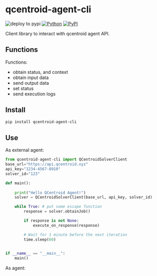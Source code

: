 # qcentroid-agent-cli

![deploy to pypi](https://github.com/QCentroid/qcentroid-agent-cli/actions/workflows/publish.yml/badge.svg)
[![Python](https://img.shields.io/pypi/pyversions/qcentroid-agent-cli.svg)](https://badge.fury.io/py/qcentroid-agent-cli)
[![PyPI](https://badge.fury.io/py/qcentroid-agent-cli.svg)](https://badge.fury.io/py/qcentroid-agent-cli)
 
Client library to interact with qcentroid agent API.



## Functions


Functions:
* obtain status, and context
* obtain input data 
* send output data
* set status
* send execution logs

## Install

```bash
pip install qcentroid-agent-cli
```


## Use

As external agent:

```python
from qcentroid-agent-cli import QCentroidSolverClient
base_url="https://api.qcentroid.xyz"
api_key="1234-4567-8910"
solver_id="123"

def main():
    
    print("Hello QCentroid Agent!")
    solver = QCentroidSolverClient(base_url, api_key, solver_id)

    while True: # put some escape function
        response = solver.obtainJob()

        if response is not None:
            execute_on_response(response)

        # Wait for 1 minute before the next iteration
        time.sleep(60)
   

if __name__ == "__main__":
    main()

```

As agent:
